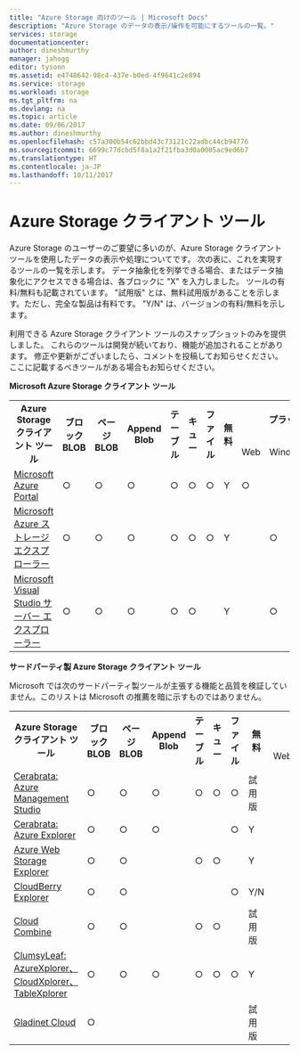 ```yaml
---
title: "Azure Storage 向けのツール | Microsoft Docs"
description: "Azure Storage のデータの表示/操作を可能にするツールの一覧。"
services: storage
documentationcenter: 
author: dineshmurthy
manager: jahogg
editor: tysonn
ms.assetid: e4748642-98c4-437e-b0ed-4f9641c2e894
ms.service: storage
ms.workload: storage
ms.tgt_pltfrm: na
ms.devlang: na
ms.topic: article
ms.date: 09/06/2017
ms.author: dineshmurthy
ms.openlocfilehash: c57a300b54c62bbd43c73121c22adbc44cb94776
ms.sourcegitcommit: 6699c77dcbd5f8a1a2f21fba3d0a0005ac9ed6b7
ms.translationtype: HT
ms.contentlocale: ja-JP
ms.lasthandoff: 10/11/2017
---
```

# <a name="azure-storage-client-tools"></a>Azure Storage クライアント ツール
Azure Storage のユーザーのご要望に多いのが、Azure Storage クライアント ツールを使用したデータの表示や処理についてです。 次の表に、これを実現するツールの一覧を示します。 データ抽象化を列挙できる場合、またはデータ抽象化にアクセスできる場合は、各ブロックに "X" を入力しました。 ツールの有料/無料も記載されています。 "試用版" とは、無料試用版があることを示します。ただし、完全な製品は有料です。 "Y/N" は、バージョンの有料/無料を示します。

利用できる Azure Storage クライアント ツールのスナップショットのみを提供しました。 これらのツールは開発が続いており、機能が追加されることがあります。 修正や更新がございましたら、コメントを投稿してお知らせください。 ここに記載するべきツールがある場合もお知らせください。

**Microsoft Azure Storage クライアント ツール**

<table>
  <tr>
    <th rowspan="2">Azure Storage クライアント ツール</th>
    <th rowspan="2">ブロック BLOB</th>
    <th rowspan="2">ページ BLOB</th>
    <th rowspan="2">Append Blob</th>
    <th rowspan="2">テーブル</th>
    <th rowspan="2">キュー</th>
    <th rowspan="2">ファイル</th>
    <th rowspan="2">無料</th>
    <th colspan="4">プラットフォーム</th>
  </tr>
  <tr>
    <td>Web</td>
    <td>Windows</td>
    <td>OSX</td>
    <td>Linux</td>
  </tr>
  <tr>
    <td><a href="https://azure.microsoft.com/features/azure-portal/">Microsoft Azure Portal</a></td>
    <td>○</td>
    <td>○</td>
    <td>○</td>
    <td>○</td>
    <td>○</td>
    <td>○</td>
    <td>Y</td>
    <td>○</td>
    <td></td>
    <td></td>
    <td></td>
  </tr>
  <tr>
    <td><a href="http://storageexplorer.com/">Microsoft Azure ストレージ エクスプローラー</a></td>
    <td>○</td>
    <td>○</td>
    <td>○</td>
    <td>○</td>
    <td>○</td>
    <td>○</td>
    <td>Y</td>
    <td></td>
    <td>○</td>
    <td>○</td>
    <td>○</td>
  </tr>
  <tr>
    <td><a href="https://www.visualstudio.com/features/azure-tools-vs.aspx">Microsoft Visual Studio サーバー エクスプローラー</a></td>
    <td>○</td>
    <td>○</td>
    <td>○</td>
    <td>○</td>
    <td>○</td>
    <td></td>
    <td>Y</td>
    <td></td>
    <td>○</td>
    <td></td>
    <td></td>
  </tr>
</table>

**サードパーティ製 Azure Storage クライアント ツール**

Microsoft では次のサードパーティ製ツールが主張する機能と品質を検証していません。このリストは Microsoft の推薦を暗に示すものではありません。

<table>
  <tr>
    <th rowspan="2">Azure Storage クライアント ツール</th>
    <th rowspan="2">ブロック BLOB</th>
    <th rowspan="2">ページ BLOB</th>
    <th rowspan="2">Append Blob</th>
    <th rowspan="2">テーブル</th>
    <th rowspan="2">キュー</th>
    <th rowspan="2">ファイル</th>
    <th rowspan="2">無料</th>
    <th colspan="4">プラットフォーム</th>
  </tr>
  <tr>
    <td>Web</td>
    <td>Windows</td>
    <td>OSX</td>
    <td>Linux</td>
  </tr>
  <tr>
    <td><a href="http://www.cerebrata.com/products/azure-management-studio/introduction">Cerabrata: Azure Management Studio</a></td>
    <td>○</td>
    <td>○</td>
    <td>○</td>
    <td>○</td>
    <td>○</td>
    <td>○</td>
    <td>試用版</td>
    <td></td>
    <td>○</td>
    <td></td>
    <td></td>
  </tr>
  <tr>
    <td><a href="http://www.cerebrata.com/products/azure-explorer/introduction">Cerabrata: Azure Explorer</a></td>
    <td>○</td>
    <td>○</td>
    <td>○</td>
    <td></td>
    <td></td>
    <td>○</td>
    <td>Y</td>
    <td></td>
    <td>○</td>
    <td></td>
    <td></td>
  </tr>
  <tr>
    <td><a href="https://github.com/sebagomez/azurestorageexplorer">Azure Web Storage Explorer</a></td>
    <td>○</td>
    <td>○</td>
    <td></td>
    <td>○</td>
    <td>○</td>
    <td></td>
    <td>Y</td>
    <td></td>
    <td>○</td>
    <td></td>
    <td></td>
  </tr>
  <tr>
    <td><a href="http://www.cloudberrylab.com/explorer/microsoft-azure.aspx">CloudBerry Explorer</a></td>
    <td>○</td>
    <td>○</td>
    <td></td>
    <td></td>
    <td></td>
    <td>○</td>
    <td>Y/N</td>
    <td></td>
    <td>○</td>
    <td></td>
    <td></td>
  </tr>
  <tr>
    <td><a href="http://www.gapotchenko.com/cloudcombine">Cloud Combine</a></td>
    <td>○</td>
    <td>○</td>
    <td></td>
    <td>○</td>
    <td>○</td>
    <td></td>
    <td>試用版</td>
    <td></td>
    <td>○</td>
    <td></td>
    <td></td>
  </tr>
  <tr>
    <td><a href="http://clumsyleaf.com">ClumsyLeaf: AzureXplorer、CloudXplorer、TableXplorer</a></td>
    <td>○</td>
    <td>○</td>
    <td>○</td>
    <td>○</td>
    <td>○</td>
    <td>○</td>
    <td>Y</td>
    <td></td>
    <td>○</td>
    <td></td>
    <td></td>
  </tr>
  <tr>
    <td><a href="http://www.gladinet.com/Azure-Storage/index.htm">Gladinet Cloud</a></td>
    <td>○</td>
    <td></td>
    <td></td>
    <td></td>
    <td></td>
    <td></td>
    <td>試用版</td>
    <td></td>
    <td>○</td>
    <td></td>
    <td></td>
  </tr>
</table>
